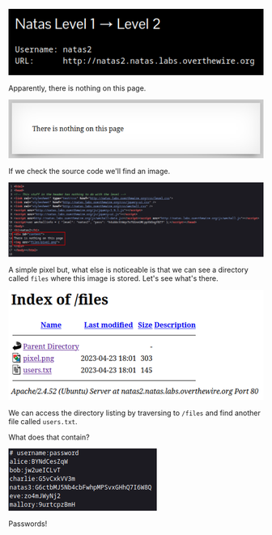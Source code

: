 ![natas2_00.png](https://raw.githubusercontent.com/ToasterMouse/WriteupsAndCTFs/main/overthewire/natas/images/natas2_00.png)

Apparently, there is nothing on this page.

![natas2_01.png](https://raw.githubusercontent.com/ToasterMouse/WriteupsAndCTFs/main/overthewire/natas/images/natas2_01.png)

If we check the source code we'll find an image.

![natas2_02.png](https://raw.githubusercontent.com/ToasterMouse/WriteupsAndCTFs/main/overthewire/natas/images/natas2_02.png)

A simple pixel but, what else is noticeable is that we can see a directory called `files` where this image is stored. Let's see what's there.

![natas2_04.png](https://raw.githubusercontent.com/ToasterMouse/WriteupsAndCTFs/main/overthewire/natas/images/natas2_04.png)

We can access the directory listing by traversing to `/files` and find another file called `users.txt`. 

What does that contain?

![natas2_05.png](https://raw.githubusercontent.com/ToasterMouse/WriteupsAndCTFs/main/overthewire/natas/images/natas2_05.png)

Passwords!
